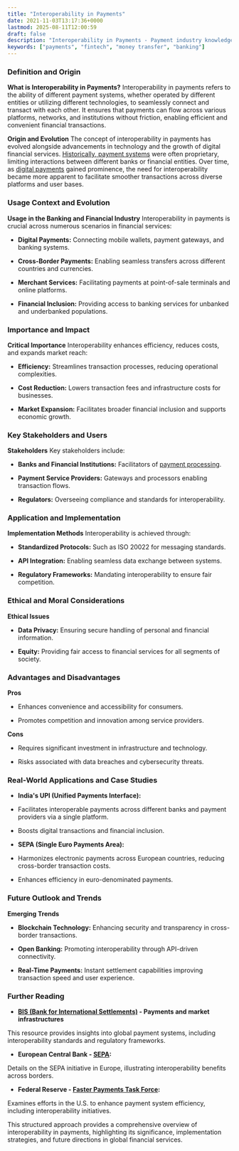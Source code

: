 ```yaml
---
title: "Interoperability in Payments"
date: 2021-11-03T13:17:36+0000
lastmod: 2025-08-11T12:00:59
draft: false
description: "Interoperability in Payments - Payment industry knowledge and insights"
keywords: ["payments", "fintech", "money transfer", "banking"]
---
```


### Definition and Origin

**What is Interoperability in Payments?**
Interoperability in payments refers to the ability of different payment systems, whether operated by different entities or utilizing different technologies, to seamlessly connect and transact with each other. It ensures that payments can flow across various platforms, networks, and institutions without friction, enabling efficient and convenient financial transactions.

**Origin and Evolution**
The concept of interoperability in payments has evolved alongside advancements in technology and the growth of digital financial services. [Historically, payment systems](https://faisalkhan.com/2024/07/08/understanding-modern-payment-systems/) were often proprietary, limiting interactions between different banks or financial entities. Over time, as [digital payments](https://faisalkhan.com/solutions/cryptocurrency/digital-payment-token-dpt/) gained prominence, the need for interoperability became more apparent to facilitate smoother transactions across diverse platforms and user bases.

### Usage Context and Evolution

**Usage in the Banking and Financial Industry**
Interoperability in payments is crucial across numerous scenarios in financial services:

- **Digital Payments:** Connecting mobile wallets, payment gateways, and banking systems.

- **Cross-Border Payments:** Enabling seamless transfers across different countries and currencies.

- **Merchant Services:** Facilitating payments at point-of-sale terminals and online platforms.

- **Financial Inclusion:** Providing access to banking services for unbanked and underbanked populations.

### Importance and Impact

**Critical Importance**
Interoperability enhances efficiency, reduces costs, and expands market reach:

- **Efficiency:** Streamlines transaction processes, reducing operational complexities.

- **Cost Reduction:** Lowers transaction fees and infrastructure costs for businesses.

- **Market Expansion:** Facilitates broader financial inclusion and supports economic growth.

### Key Stakeholders and Users

**Stakeholders**
Key stakeholders include:

- **Banks and Financial Institutions:** Facilitators of [payment processing](https://faisalkhan.com/solutions/payments/payment-processing/).

- **Payment Service Providers:** Gateways and processors enabling transaction flows.

- **Regulators:** Overseeing compliance and standards for interoperability.

### Application and Implementation

**Implementation Methods**
Interoperability is achieved through:

- **Standardized Protocols:** Such as ISO 20022 for messaging standards.

- **API Integration:** Enabling seamless data exchange between systems.

- **Regulatory Frameworks:** Mandating interoperability to ensure fair competition.

### Ethical and Moral Considerations

**Ethical Issues**

- **Data Privacy:** Ensuring secure handling of personal and financial information.

- **Equity:** Providing fair access to financial services for all segments of society.

### Advantages and Disadvantages

**Pros**

- Enhances convenience and accessibility for consumers.

- Promotes competition and innovation among service providers.

**Cons**

- Requires significant investment in infrastructure and technology.

- Risks associated with data breaches and cybersecurity threats.

### Real-World Applications and Case Studies

- **India's UPI (Unified Payments Interface):**

- Facilitates interoperable payments across different banks and payment providers via a single platform.

- Boosts digital transactions and financial inclusion.

- **SEPA (Single Euro Payments Area):**

- Harmonizes electronic payments across European countries, reducing cross-border transaction costs.

- Enhances efficiency in euro-denominated payments.

### Future Outlook and Trends

**Emerging Trends**

- **Blockchain Technology:** Enhancing security and transparency in cross-border transactions.

- **Open Banking:** Promoting interoperability through API-driven connectivity.

- **Real-Time Payments:** Instant settlement capabilities improving transaction speed and user experience.

### Further Reading

- **[BIS (Bank for International Settlements)](https://www.bis.org/cpmi/) - Payments and market infrastructures**

This resource provides insights into global payment systems, including interoperability standards and regulatory frameworks.

- **European Central Bank - [SEPA](https://www.ecb.europa.eu/paym/initiatives/retail/sepa/html/index.en.html):** 

Details on the SEPA initiative in Europe, illustrating interoperability benefits across borders.

- **Federal Reserve - [Faster Payments Task Force](https://fedpaymentsimprovement.org/):** 

Examines efforts in the U.S. to enhance payment system efficiency, including interoperability initiatives.

This structured approach provides a comprehensive overview of interoperability in payments, highlighting its significance, implementation strategies, and future directions in global financial services.